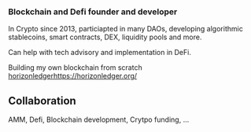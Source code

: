 ### Blockchain and Defi founder and developer

In Crypto since 2013, particiapted in many DAOs, developing algorithmic stablecoins, smart contracts, DEX, liquidity pools and more.

Can help with tech advisory and implementation in DeFi.

Building my own blockchain from scratch [horizonledgerhttps://horizonledger.org/](https://horizonledger.org/)

## Collaboration

AMM, Defi, Blockchain development, Crytpo funding, ...

